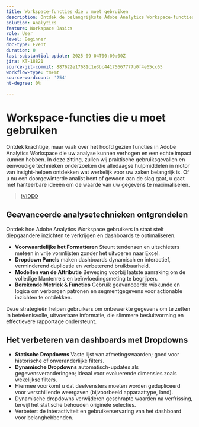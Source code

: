 ```yaml
---
title: Workspace-functies die u moet gebruiken
description: Ontdek de belangrijkste Adobe Analytics Workspace-functies (voorwaardelijke opmaak, dropdowns, attributiemodellen en berekende maatstaven) om diepgaande inzichten aan het licht te brengen.
solution: Analytics
feature: Workspace Basics
role: User
level: Beginner
doc-type: Event
duration: 0
last-substantial-update: 2025-09-04T00:00:00Z
jira: KT-18821
source-git-commit: 887622e17681c1e3bc44175667777b0f4e65cc65
workflow-type: tm+mt
source-wordcount: '254'
ht-degree: 0%

---
```



# Workspace-functies die u moet gebruiken

Ontdek krachtige, maar vaak over het hoofd gezien functies in Adobe Analytics Workspace die uw analyse kunnen verhogen en een echte impact kunnen hebben. In deze zitting, zullen wij praktische gebruiksgevallen en eenvoudige technieken onderzoeken die alledaagse hulpmiddelen in motor van insight-helpen ontdekken wat werkelijk voor uw zaken belangrijk is. Of u nu een doorgewinterde analist bent of gewoon aan de slag gaat, u gaat met hanteerbare ideeën om de waarde van uw gegevens te maximaliseren.

>[!VIDEO](https://video.tv.adobe.com/v/3471117/?learn=on&enablevpops)

## Geavanceerde analysetechnieken ontgrendelen

Ontdek hoe Adobe Analytics Workspace gebruikers in staat stelt diepgaandere inzichten te verkrijgen en dashboards te optimaliseren.

* **Voorwaardelijke het Formatteren** Steunt tendensen en uitschieters meteen in vrije vormlijsten zonder het uitvoeren naar Excel.
* **Dropdown Panels** maken dashboards dynamisch en interactief, verminderend duplicatie en verbeterend bruikbaarheid.
* **Modellen van de Attributie** Beweging voorbij laatste aanraking om de volledige klantenreis en beïnvloedingsmeting te begrijpen.
* **Berekende Metriek &amp; Functies** Gebruik geavanceerde wiskunde en logica om verborgen patronen en segmentgegevens voor actionable inzichten te ontdekken.

Deze strategieën helpen gebruikers om onbewerkte gegevens om te zetten in betekenisvolle, uitvoerbare informatie, die slimmere besluitvorming en effectievere rapportage ondersteunt.

## Het verbeteren van dashboards met Dropdowns

* **Statische Dropdowns** Vaste lijst van afmetingswaarden; goed voor historische of onveranderlijke filters.
* **Dynamische Dropdowns** automatisch-updates als gegevensveranderingen; ideaal voor evoluerende dimensies zoals wekelijkse filters.
* Hiermee voorkomt u dat deelvensters moeten worden gedupliceerd voor verschillende weergaven (bijvoorbeeld apparaattype, land).
* Dynamische dropdowns verwijderen geschrapte waarden na verfrissing, terwijl het statische behouden originele selecties.
* Verbetert de interactiviteit en gebruikerservaring van het dashboard voor belanghebbenden.
